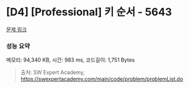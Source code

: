 # [D4] [Professional] 키 순서 - 5643 

[문제 링크](https://swexpertacademy.com/main/code/problem/problemDetail.do?contestProbId=AWXQsLWKd5cDFAUo) 

### 성능 요약

메모리: 94,340 KB, 시간: 983 ms, 코드길이: 1,751 Bytes



> 출처: SW Expert Academy, https://swexpertacademy.com/main/code/problem/problemList.do